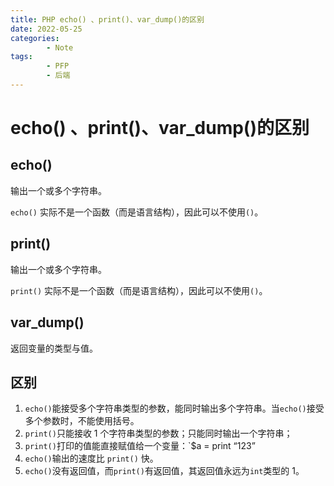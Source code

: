 ```yaml
---
title: PHP echo() 、print()、var_dump()的区别
date: 2022-05-25
categories:
        - Note
tags:
        - PFP
        - 后端
---
```


# echo() 、print()、var_dump()的区别

## echo()

输出一个或多个字符串。

`echo()` 实际不是一个函数（而是语言结构），因此可以不使用`()`。

## print()

输出一个或多个字符串。

`print()` 实际不是一个函数（而是语言结构），因此可以不使用`()`。

## var_dump()

返回变量的类型与值。

## 区别

1. `echo()`能接受多个字符串类型的参数，能同时输出多个字符串。当`echo()`接受多个参数时，不能使用括号。
2. `print()`只能接收 1 个字符串类型的参数；只能同时输出一个字符串；
3. `print()`打印的值能直接赋值给一个变量：`$a = print “123”
4. `echo()`输出的速度比 `print()` 快。
5. `echo()`没有返回值，而`print()`有返回值，其返回值永远为`int`类型的 1。
